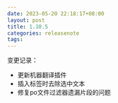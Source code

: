```yaml
---
date: 2023-05-20 22:18:17+08:00
layout: post
title: 1.10.5
categories: releasenote
tags: 
---
```


变更记录：

* 更新机器翻译插件
* 插入标签时去除选中文本
* 修复po文件过滤器遗漏片段的问题



